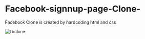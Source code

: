 # Facebook-signnup-page-Clone-
Facebook Clone is created by hardcoding html and css

![fbclone](https://user-images.githubusercontent.com/64411478/197742034-787553bf-e8ae-4ac5-a304-b5861a10e08b.PNG)
